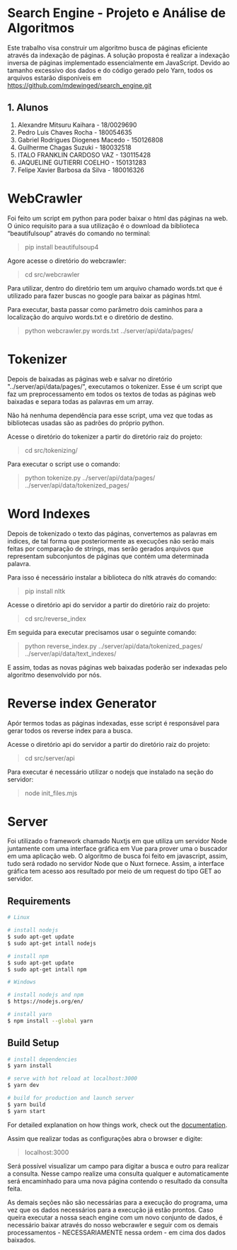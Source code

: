 # Search Engine - Projeto e Análise de Algoritmos
Este trabalho visa construir um algoritmo busca de páginas eficiente através da indexação de páginas. A solução proposta é realizar a indexação inversa de páginas implementado essencialmente em JavaScript. Devido ao tamanho excessivo dos dados e do código gerado pelo Yarn, todos os arquivos estarão disponíveis em https://github.com/mdewinged/search_engine.git

## 1. Alunos
1. Alexandre Mitsuru Kaihara - 18/0029690
2.  Pedro Luis Chaves Rocha - 180054635
3. Gabriel Rodrigues Diogenes Macedo - 150126808
4. Guilherme Chagas Suzuki - 180032518
5. ITALO FRANKLIN CARDOSO VAZ - 130115428
6.  JAQUELINE GUTIERRI COELHO - 150131283
7.  Felipe Xavier Barbosa da Silva - 180016326

# WebCrawler
Foi feito um script em python para poder baixar o html das páginas na web. O único requisito para a sua utilização é o download da biblioteca “beautifulsoup” através do comando no terminal:
> pip install beautifulsoup4

Agore acesse o diretório do webcrawler:

> cd src/webcrawler

Para utilizar, dentro do diretório tem um arquivo chamado words.txt que é utilizado para fazer buscas no google para baixar as páginas html.

Para executar, basta passar como parâmetro dois caminhos para a localização do arquivo words.txt e o diretório de destino.

> python webcrawler.py words.txt ../server/api/data/pages/


# Tokenizer
Depois de baixadas as páginas web e salvar no diretório "../server/api/data/pages/", executamos o tokenizer. Esse é um script que faz um preprocessamento em todos os textos de todas as páginas web baixadas e separa todas as palavras em um array.

Não há nenhuma dependência para esse script, uma vez que todas as bibliotecas usadas são as padrões do próprio python.

Acesse o diretório do tokenizer a partir do diretório raiz do projeto:

> cd src/tokenizing/

Para executar o script use o comando:

> python tokenize.py ../server/api/data/pages/ ../server/api/data/tokenized_pages/

#  Word Indexes
Depois de tokenizado o texto das páginas, convertemos as palavras em indices, de tal forma que posteriormente as execuções não serão mais feitas por comparação de strings, mas serão gerados arquivos que representam subconjuntos de páginas que contém uma determinada palavra.

Para isso é necessário instalar a biblioteca do nltk através do comando:

> pip install nltk

Acesse o diretório api do servidor a partir do diretório raiz do projeto:

> cd src/reverse_index

Em seguida para executar precisamos usar o seguinte comando:

> python reverse_index.py ../server/api/data/tokenized_pages/ ../server/api/data/text_indexes/

E assim, todas as novas páginas web baixadas poderão ser indexadas pelo algoritmo desenvolvido por nós.

#  Reverse index Generator
Apór termos todas as páginas indexadas, esse script é responsável para gerar todos os reverse index para a busca.

Acesse o diretório api do servidor a partir do diretório raiz do projeto:

> cd src/server/api

Para executar é necessário utilizar o nodejs que instalado na seção do servidor:

> node init_files.mjs

# Server

Foi utilizado o framework chamado Nuxtjs em que utiliza um servidor Node juntamente com uma interface gráfica em Vue para prover uma o buscador em uma aplicação web. O algoritmo de busca foi feito em javascript, assim, tudo será rodado no servidor Node que o Nuxt fornece. Assim, a interface gráfica tem acesso aos resultado por meio de um request do tipo GET ao servidor.

## Requirements

```bash
# Linux

# install nodejs
$ sudo apt-get update
$ sudo apt-get intall nodejs

# install npm
$ sudo apt-get update
$ sudo apt-get intall npm

# Windows 

# install nodejs and npm
$ https://nodejs.org/en/

# install yarn
$ npm install --global yarn
```

## Build Setup

```bash
# install dependencies
$ yarn install

# serve with hot reload at localhost:3000
$ yarn dev

# build for production and launch server
$ yarn build
$ yarn start

```

For detailed explanation on how things work, check out the [documentation](https://nuxtjs.org).

Assim que realizar todas as configurações abra o browser e digite:

> localhost:3000

Será possível visualizar um campo para digitar a busca e outro para realizar a consulta. Nesse campo realize uma consulta qualquer e automaticamente será encaminhado para uma nova página contendo o resultado da consulta feita.

As demais seções não são necessárias para a execução do programa, uma vez que os dados necessários para a execução já estão prontos. Caso queira executar a nossa seach engine com um novo conjunto de dados, é necessário baixar através do nosso webcrawler e seguir com os demais processamentos - NECESSARIAMENTE nessa ordem - em cima dos dados baixados.
